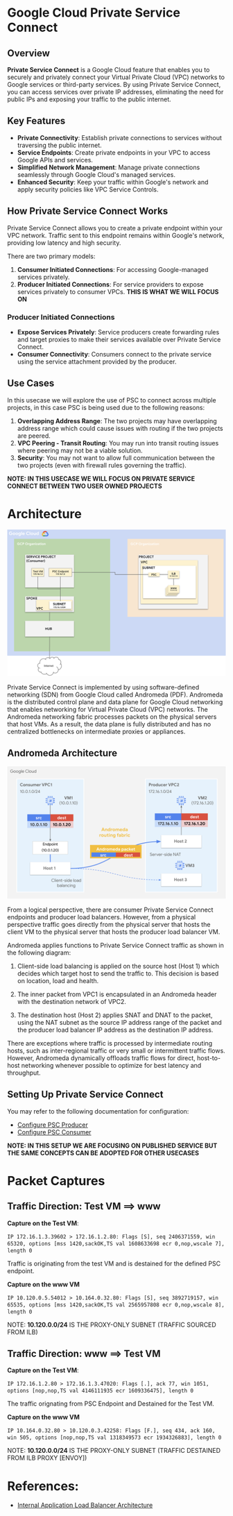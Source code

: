 # Google Cloud Private Service Connect

## Overview

**Private Service Connect** is a Google Cloud feature that enables you to securely and privately connect your Virtual Private Cloud (VPC) networks to Google services or third-party services. By using Private Service Connect, you can access services over private IP addresses, eliminating the need for public IPs and exposing your traffic to the public internet.

## Key Features

- **Private Connectivity**: Establish private connections to services without traversing the public internet.
- **Service Endpoints**: Create private endpoints in your VPC to access Google APIs and services.
- **Simplified Network Management**: Manage private connections seamlessly through Google Cloud's managed services.
- **Enhanced Security**: Keep your traffic within Google's network and apply security policies like VPC Service Controls.

## How Private Service Connect Works

Private Service Connect allows you to create a private endpoint within your VPC network. Traffic sent to this endpoint remains within Google's network, providing low latency and high security.

There are two primary models:

1. **Consumer Initiated Connections**: For accessing Google-managed services privately.
2. **Producer Initiated Connections**: For service providers to expose services privately to consumer VPCs. **THIS IS WHAT WE WILL FOCUS ON**

### Producer Initiated Connections

- **Expose Services Privately**: Service producers create forwarding rules and target proxies to make their services available over Private Service Connect.
- **Consumer Connectivity**: Consumers connect to the private service using the service attachment provided by the producer.

## Use Cases

In this usecase we will explore the use of PSC to connect across multiple projects, in this case PSC is being used due to the following reasons:

1. **Overlapping Address Range**: The two projects may have overlapping address range which could cause issues with routing if the two projects are peered.
2. **VPC Peering - Transit Routing**: You may run into transit routing issues where peering may not be a viable solution.
3. **Security**: You may not want to allow full communication between the two projects (even with firewall rules governing the traffic).

**NOTE: IN THIS USECASE WE WILL FOCUS ON PRIVATE SERVICE CONNECT BETWEEN TWO USER OWNED PROJECTS**

# Architecture

![Image](./images/architecture.png "PSC Architecture")

Private Service Connect is implemented by using software-defined networking (SDN) from Google Cloud called Andromeda (PDF). Andromeda is the distributed control plane and data plane for Google Cloud networking that enables networking for Virtual Private Cloud (VPC) networks. The Andromeda networking fabric processes packets on the physical servers that host VMs. As a result, the data plane is fully distributed and has no centralized bottlenecks on intermediate proxies or appliances.

## Andromeda Architecture
![Image](./images/andromeda.png "Andromeda")

From a logical perspective, there are consumer Private Service Connect endpoints and producer load balancers. However, from a physical perspective traffic goes directly from the physical server that hosts the client VM to the physical server that hosts the producer load balancer VM.

Andromeda applies functions to Private Service Connect traffic as shown in the following diagram:

1. Client-side load balancing is applied on the source host (Host 1) which decides which target host to send the traffic to. This decision is based on location, load and health.

2. The inner packet from VPC1 is encapsulated in an Andromeda header with the destination network of VPC2.

3. The destination host (Host 2) applies SNAT and DNAT to the packet, using the NAT subnet as the source IP address range of the packet and the producer load balancer IP address as the destination IP address.

There are exceptions where traffic is processed by intermediate routing hosts, such as inter-regional traffic or very small or intermittent traffic flows. However, Andromeda dynamically offloads traffic flows for direct, host-to-host networking whenever possible to optimize for best latency and throughput.

## Setting Up Private Service Connect

You may refer to the following documentation for configuration:

- [Configure PSC Producer](https://cloud.google.com/vpc/docs/configure-private-service-connect-producer)
- [Configure PSC Consumer](https://cloud.google.com/vpc/docs/configure-private-service-connect-services)

**NOTE: IN THIS SETUP WE ARE FOCUSING ON PUBLISHED SERVICE BUT THE SAME CONCEPTS CAN BE ADOPTED FOR OTHER USECASES**

# Packet Captures

## Traffic Direction: Test VM ==> www

**Capture on the Test VM**:
```
IP 172.16.1.3.39602 > 172.16.1.2.80: Flags [S], seq 2406371559, win 65320, options [mss 1420,sackOK,TS val 1608633698 ecr 0,nop,wscale 7], length 0
```

Traffic is originating from the test VM and is destained for the defined PSC endpoint.


**Capture on the www VM**
```
IP 10.120.0.5.54012 > 10.164.0.32.80: Flags [S], seq 3892719157, win 65535, options [mss 1420,sackOK,TS val 2565957808 ecr 0,nop,wscale 8], length 0
```

NOTE: **10.120.0.0/24** IS THE PROXY-ONLY SUBNET (TRAFFIC SOURCED FROM ILB)

## Traffic Direction: www ==> Test VM

**Capture on the Test VM**:
```
IP 172.16.1.2.80 > 172.16.1.3.47020: Flags [.], ack 77, win 1051, options [nop,nop,TS val 4146111935 ecr 1609336475], length 0
```

The traffic orignating from PSC Endpoint and Destained for the Test VM.

**Capture on the www VM**
```
IP 10.164.0.32.80 > 10.120.0.3.42258: Flags [F.], seq 434, ack 160, win 505, options [nop,nop,TS val 1318349573 ecr 1934326883], length 0
```

NOTE: **10.120.0.0/24** IS THE PROXY-ONLY SUBNET (TRAFFIC DESTAINED FROM ILB PROXY [ENVOY])

# References:
- [Internal Application Load Balancer Architecture](https://cloud.google.com/load-balancing/docs/l7-internal)

